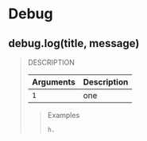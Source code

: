 # Debug

## debug.log(title, message)

> DESCRIPTION
>
> | Arguments | Description
> | --- | ---
> | `1` | one
>
>> Examples
>> ```python3
>> h.
>> ```
